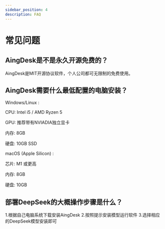 ```yaml
---
sidebar_position: 4
description: FAQ
---
```

# 常见问题
## AingDesk是不是永久开源免费的？

AingDesk是MIT开源协议软件，个人公司都可无限制的免费使用。

## AingDesk需要什么最低配置的电脑安装？
Windows/Linux :

CPU: Intel i5 / AMD Ryzen 5

GPU: 推荐带有NVIADIA独立显卡

内存: 8GB

硬盘: 10GB SSD

macOS (Apple Silicon) :

芯片: M1 或更高

内存: 8GB

硬盘: 10GB

## 部署DeepSeek的大概操作步骤是什么？
1.根据自己电脑系统下载安装AingDesk
2.按照提示安装模型运行软件
3.选择相应的DeepSeek模型安装即可